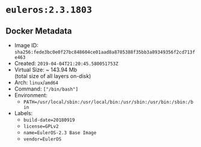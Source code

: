 # `euleros:2.3.1803`

## Docker Metadata

- Image ID: `sha256:fede3bc0e0f27bc848604ce01aad8a8785388f35bb3a89349356f2cd713fe463`
- Created: `2019-04-04T21:20:45.580051753Z`
- Virtual Size: ~ 143.94 Mb  
  (total size of all layers on-disk)
- Arch: `linux`/`amd64`
- Command: `["/bin/bash"]`
- Environment:
  - `PATH=/usr/local/sbin:/usr/local/bin:/usr/sbin:/usr/bin:/sbin:/bin`
- Labels:
  - `build-date=20180919`
  - `license=GPLv2`
  - `name=EulerOS-2.3 Base Image`
  - `vendor=EulerOS`
